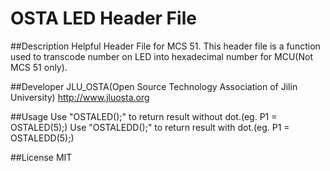 # OSTA LED Header File

##Description
  Helpful Header File for MCS 51.
  This header file is a function used to transcode number on LED into hexadecimal number for MCU(Not MCS 51 only).


##Developer
  JLU_OSTA(Open Source Technology Association of Jilin University)
  http://www.jluosta.org


##Usage
  Use "OSTALED(<target number>);" to return result without dot.(eg. P1 = OSTALED(5);)
  Use "OSTALEDD(<target number>);" to return result with dot.(eg. P1 = OSTALEDD(5);)


##License
  MIT
